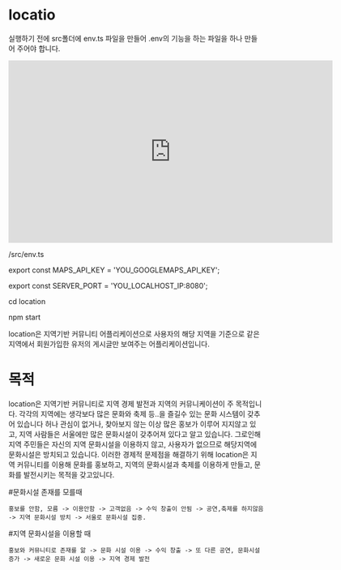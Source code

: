 # locatio

실행하기 전에 src폴더에 env.ts 파일을 만들어 .env의 기능을 하는 파일을 하나 만들어 주어야 합니다.
<iframe width="640" height="360" src="https://youtu.be/YHeyyVItN9A" frameborder="0" gesture="media" allowfullscreen=""></iframe>

/src/env.ts

export const MAPS_API_KEY = 'YOU_GOOGLEMAPS_API_KEY';

export const SERVER_PORT = 'YOU_LOCALHOST_IP:8080';

cd location

npm start

location은 지역기반 커뮤니티 어플리케이션으로 사용자의 해당 지역을 기준으로 같은 지역에서 회원가입한 유저의 게시글만 보여주는 어플리케이션입니다.

# 목적
location은 지역기반 커뮤니티로 지역 경제 발전과 지역의 커뮤니케이션이 주 목적입니다.
각각의 지역에는 생각보다 많은 문화와 축제 등..을 즐길수 있는 문화 시스템이 갖추어 있습니다
허나 관심이 없거나, 찾아보지 않는 이상 많은 홍보가 이루어 지지않고 있고,
지역 사람들은 서울에만 많은 문화시설이 갖추어져 있다고 알고 있습니다.
그로인해 지역 주민들은 자신의 지역 문화시설을 이용하지 않고, 사용자가 없으므로 해당지역에 문화시설은 방치되고 있습니다.
이러한 경제적 문제점을 해결하기 위해 location은 지역 커뮤니티를 이용해 문화를 홍보하고, 지역의 문화시설과 축제를 이용하게 만들고, 문화를 발전시키는 목적을 갖고있니다.

#문화시설 존재를 모를때
```
홍보를 안함, 모름 -> 이용안함 -> 고객없음 -> 수익 창출이 안됨 -> 공연,축제를 하지않음 -> 지역 문화시설 방치 -> 서울로 문화시설 집중.
```
#지역 문화시설을 이용할 때
```
홍보와 커뮤니티로 존재를 앎 -> 문화 시설 이용 -> 수익 창출 -> 또 다른 공연, 문화시설 증가 -> 새로운 문화 시설 이용 -> 지역 경제 발전
```
